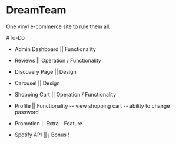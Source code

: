 # DreamTeam
One vinyl e-commerce site to rule them all.

#To-Do
  - Admin Dashboard			||  Functionality

  - Reviews	 				||  Operation / Functionality

  - Discovery Page			||  Design

  - Carousel 				||  Design

  - Shopping Cart			||  Operation / Functionality 

  - Profile					||  Functionality
  	-- view shopping cart
  	-- ability to change password

  - Promotion 				||  Extra - Feature
  
  - Spotify API				|| 	¡ Bonus !
   
